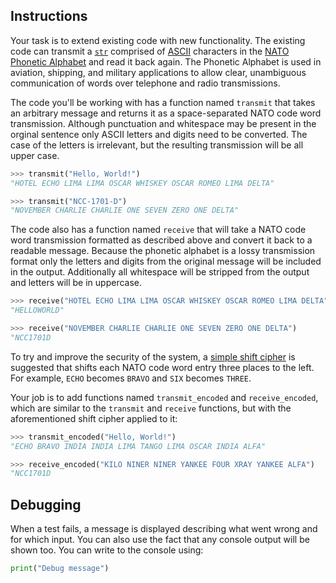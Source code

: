 ## Instructions

Your task is to extend existing code with new functionality. The existing code can transmit a [`str`][str] comprised of [ASCII][ascii] characters in the [NATO Phonetic Alphabet][nato] and read it back again. The Phonetic Alphabet is used in aviation, shipping, and military applications to allow clear, unambiguous communication of words over telephone and radio transmissions.

The code you'll be working with has a function named `transmit` that takes an arbitrary message and returns it as a space-separated NATO code word transmission. Although punctuation and whitespace may be present in the orginal sentence only ASCII letters and digits need to be converted. The case of the letters is irrelevant, but the resulting transmission will be all upper case.

```python
>>> transmit("Hello, World!")
"HOTEL ECHO LIMA LIMA OSCAR WHISKEY OSCAR ROMEO LIMA DELTA"

>>> transmit("NCC-1701-D")
"NOVEMBER CHARLIE CHARLIE ONE SEVEN ZERO ONE DELTA"
```

The code also has a function named `receive` that will take a NATO code word transmission formatted as described above and convert it back to a readable message. Because the phonetic alphabet is a lossy transmission format only the letters and digits from the original message will be included in the output. Additionally all whitespace will be stripped from the output and letters will be in uppercase.

```python
>>> receive("HOTEL ECHO LIMA LIMA OSCAR WHISKEY OSCAR ROMEO LIMA DELTA")
"HELLOWORLD"

>>> receive("NOVEMBER CHARLIE CHARLIE ONE SEVEN ZERO ONE DELTA")
"NCC1701D
```

To try and improve the security of the system, a [simple shift cipher][caesar] is suggested that shifts each NATO code word entry three places to the left. For example, `ECHO` becomes `BRAVO` and `SIX` becomes `THREE`.

Your job is to add functions named `transmit_encoded` and `receive_encoded`, which are similar to the `transmit` and `receive` functions, but with the aforementioned shift cipher applied to it:

```python
>>> transmit_encoded("Hello, World!")
"ECHO BRAVO INDIA INDIA LIMA TANGO LIMA OSCAR INDIA ALFA"

>>> receive_encoded("KILO NINER NINER YANKEE FOUR XRAY YANKEE ALFA")
"NCC1701D
```

## Debugging

When a test fails, a message is displayed describing what went wrong and for which input. You can also use the fact that any console output will be shown too. You can write to the console using:

```python
print("Debug message")
```

[str]: https://docs.python.org/3/library/stdtypes.html#text-sequence-type-str
[ascii]: https://en.wikipedia.org/wiki/ASCII
[nato]: https://en.wikipedia.org/wiki/NATO_phonetic_alphabet#
[caesar]: https://en.wikipedia.org/wiki/Caesar_cipher
